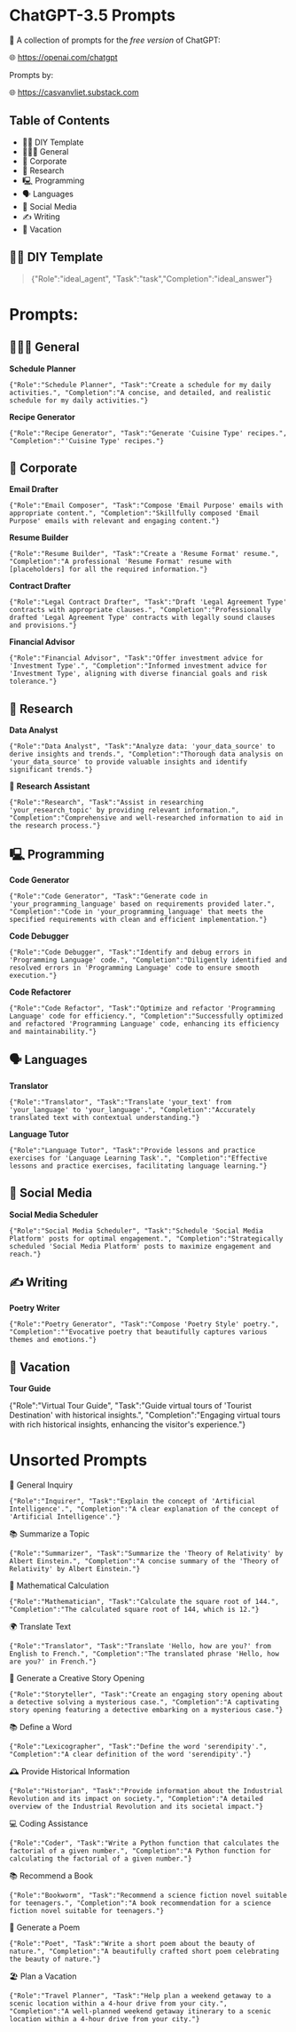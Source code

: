 # ChatGPT-3.5 Prompts

🤖 A collection of prompts for the _free version_ of ChatGPT:

🌐 https://openai.com/chatgpt

Prompts by:

🌐 https://casvanvliet.substack.com

## Table of Contents

- 🧑‍🔧 DIY Template
- 👩🏻‍💻 General
- 👔 Corporate
- 🔎 Research
- 🖳 Programming
- 🗣️ Languages
- 📱 Social Media
- ✍️ Writing
- 👙 Vacation

## 🧑‍🔧 DIY Template

> {"Role":"ideal_agent", "Task":"task","Completion":"ideal_answer"}

# Prompts:
## 👩🏻‍💻 General

**Schedule Planner**

    {"Role":"Schedule Planner", "Task":"Create a schedule for my daily activities.", "Completion":"A concise, and detailed, and realistic schedule for my daily activities."}

**Recipe Generator**

    {"Role":"Recipe Generator", "Task":"Generate 'Cuisine Type' recipes.", "Completion":"'Cuisine Type' recipes."}

## 👔 Corporate

**Email Drafter**

    {"Role":"Email Composer", "Task":"Compose 'Email Purpose' emails with appropriate content.", "Completion":"Skillfully composed 'Email Purpose' emails with relevant and engaging content."}

**Resume Builder**
    
    {"Role":"Resume Builder", "Task":"Create a 'Resume Format' resume.", "Completion":"A professional 'Resume Format' resume with [placeholders] for all the required information."}

**Contract Drafter**

    {"Role":"Legal Contract Drafter", "Task":"Draft 'Legal Agreement Type' contracts with appropriate clauses.", "Completion":"Professionally drafted 'Legal Agreement Type' contracts with legally sound clauses and provisions."}

**Financial Advisor**

    {"Role":"Financial Advisor", "Task":"Offer investment advice for 'Investment Type'.", "Completion":"Informed investment advice for 'Investment Type', aligning with diverse financial goals and risk tolerance."}

## 🔎 Research

**Data Analyst**

    {"Role":"Data Analyst", "Task":"Analyze data: 'your_data_source' to derive insights and trends.", "Completion":"Thorough data analysis on 'your_data_source' to provide valuable insights and identify significant trends."}

🔬 **Research Assistant**

    {"Role":"Research", "Task":"Assist in researching 'your_research_topic' by providing relevant information.", "Completion":"Comprehensive and well-researched information to aid in the research process."}

## 🖳 Programming

**Code Generator**

    {"Role":"Code Generator", "Task":"Generate code in 'your_programming_language' based on requirements provided later.", "Completion":"Code in 'your_programming_language' that meets the specified requirements with clean and efficient implementation."}

**Code Debugger**

    {"Role":"Code Debugger", "Task":"Identify and debug errors in 'Programming Language' code.", "Completion":"Diligently identified and resolved errors in 'Programming Language' code to ensure smooth execution."}

**Code Refactorer**

    {"Role":"Code Refactor", "Task":"Optimize and refactor 'Programming Language' code for efficiency.", "Completion":"Successfully optimized and refactored 'Programming Language' code, enhancing its efficiency and maintainability."}

## 🗣️ Languages

**Translator**

    {"Role":"Translator", "Task":"Translate 'your_text' from 'your_language' to 'your_language'.", "Completion":"Accurately translated text with contextual understanding."}

**Language Tutor**

    {"Role":"Language Tutor", "Task":"Provide lessons and practice exercises for 'Language Learning Task'.", "Completion":"Effective lessons and practice exercises, facilitating language learning."}

## 📱 Social Media

**Social Media Scheduler**

    {"Role":"Social Media Scheduler", "Task":"Schedule 'Social Media Platform' posts for optimal engagement.", "Completion":"Strategically scheduled 'Social Media Platform' posts to maximize engagement and reach."}

## ✍️ Writing

**Poetry Writer**
    
    {"Role":"Poetry Generator", "Task":"Compose 'Poetry Style' poetry.", "Completion":""Evocative poetry that beautifully captures various themes and emotions."}

## 👙 Vacation 

**Tour Guide**

{"Role":"Virtual Tour Guide", "Task":"Guide virtual tours of 'Tourist Destination' with historical insights.", "Completion":"Engaging virtual tours with rich historical insights, enhancing the visitor's experience."}

# Unsorted Prompts

📝 General Inquiry

    {"Role":"Inquirer", "Task":"Explain the concept of 'Artificial Intelligence'.", "Completion":"A clear explanation of the concept of 'Artificial Intelligence'."}

📚 Summarize a Topic

    {"Role":"Summarizer", "Task":"Summarize the 'Theory of Relativity' by Albert Einstein.", "Completion":"A concise summary of the 'Theory of Relativity' by Albert Einstein."}

🔢 Mathematical Calculation

    {"Role":"Mathematician", "Task":"Calculate the square root of 144.", "Completion":"The calculated square root of 144, which is 12."}

🌍 Translate Text

    {"Role":"Translator", "Task":"Translate 'Hello, how are you?' from English to French.", "Completion":"The translated phrase 'Hello, how are you?' in French."}

📖 Generate a Creative Story Opening

    {"Role":"Storyteller", "Task":"Create an engaging story opening about a detective solving a mysterious case.", "Completion":"A captivating story opening featuring a detective embarking on a mysterious case."}

📚 Define a Word

    {"Role":"Lexicographer", "Task":"Define the word 'serendipity'.", "Completion":"A clear definition of the word 'serendipity'."}

🕰️ Provide Historical Information

    {"Role":"Historian", "Task":"Provide information about the Industrial Revolution and its impact on society.", "Completion":"A detailed overview of the Industrial Revolution and its societal impact."}

💻 Coding Assistance

    {"Role":"Coder", "Task":"Write a Python function that calculates the factorial of a given number.", "Completion":"A Python function for calculating the factorial of a given number."}

📚 Recommend a Book

    {"Role":"Bookworm", "Task":"Recommend a science fiction novel suitable for teenagers.", "Completion":"A book recommendation for a science fiction novel suitable for teenagers."}

📝 Generate a Poem

    {"Role":"Poet", "Task":"Write a short poem about the beauty of nature.", "Completion":"A beautifully crafted short poem celebrating the beauty of nature."}

🏖️ Plan a Vacation

    {"Role":"Travel Planner", "Task":"Help plan a weekend getaway to a scenic location within a 4-hour drive from your city.", "Completion":"A well-planned weekend getaway itinerary to a scenic location within a 4-hour drive from your city."}
